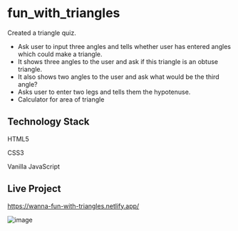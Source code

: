 # fun_with_triangles

Created a triangle quiz. 

- Ask user to input three angles and tells whether user has entered angles which could make a triangle.
- It shows three angles to the user and ask if this triangle is an obtuse triangle.
- It also shows two angles to the user and ask what would be the third angle?
- Asks user to enter two legs and tells them the hypotenuse.
- Calculator for area of triangle


## Technology Stack

HTML5

CSS3

Vanilla JavaScript

## Live Project

https://wanna-fun-with-triangles.netlify.app/

![image](https://user-images.githubusercontent.com/48703875/135701523-bc8a4d00-84e3-45f7-9fde-36f827c13a80.png)

